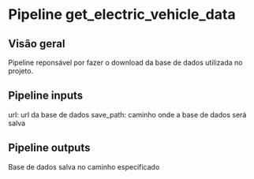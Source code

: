 # Pipeline get_electric_vehicle_data

## Visão geral

Pipeline reponsável por fazer o download da base de dados utilizada no projeto.

## Pipeline inputs

url: url da base de dados
save_path: caminho onde a base de dados será salva

## Pipeline outputs

Base de dados salva no caminho especificado